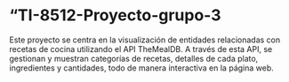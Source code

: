 # “TI-8512-Proyecto-grupo-3
Este proyecto se centra en la visualización de entidades relacionadas con recetas de cocina utilizando el API TheMealDB. A través de esta API, se gestionan y muestran categorías de recetas, detalles de cada plato, ingredientes y cantidades, todo de manera interactiva en la página web.
